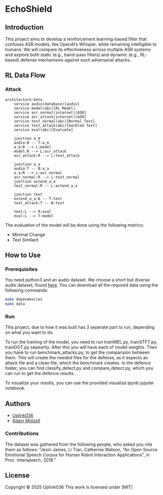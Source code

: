 # EchoShield
## Introduction

This project aims to develop a reinforcement learning-based filter that confuses ASR models, like OpenAI’s Whisper, while remaining intelligible to humans. We will compare its effectiveness across multiple ASR systems and explore both static (e.g., band-pass filters) and dynamic (e.g., RL-based) defense mechanisms against such adversarial attacks. 


## RL Data Flow
### Attack
```mermaid
architecture-beta
    service audio(database)[audio]
    service model(abc)[RL Model] 
    service asr_normal(internet)[ASR] 
    service asr_attack(internet)[ASR]
    service text_normal(abc)[Normal Text]
    service text_attack(abc)[Garbled Text]
    service eval(abc)[Evaluate]
  
    junction a_m
    audio:B -- T:a_m
    a_m:R --> L:model
    model:R --> L:asr_attack
    asr_attack:R --> L:text_attack

    junction a_a
    audio:T -- B:a_a
    a_a:R --> L:asr_normal
    asr_normal:R --> L:text_normal
    junction extend_a_a
    text_normal:R -- L:extend_a_a

    junction text
    extend_a_a:B -- T:text
    text_attack:T -- B:text

    text:L --> R:eval
    eval:L --> T:model
```

The evaluation of the model will be done using the following metrics: 
- Minimal Change
- Text Similarit

## How to Use

### Prerequisites
You need python3 and an audio dataset. We choose a short but diverse audio dataset, found [here](https://github.com/tli725/JL-Corpus). You can download all the required data using the following commands:
``` bash
make dependencies
make data
```

### Run

This project, due to how it was built has 3 seperate part to run, depending on what you want to do. 

To run the training of the model, you need to run trainMEL.py, trainSTFT.py, trainDOT.py sepeartly. After this you will have each of model weights. Then you have to run benchmark_attacks.py, to get the comparision between them. This will create the needed files for the defense, as it expects an attack file and a clean file, which the benchmark creates. In the defence folder, you can find classify_detect.py and compare_detect.py, which you can run to get the defence results. 

To visualize your results, you can use the provided visualize.ipynb jupyter notebook.

## Authors
- [Uplink036](https://github.com/Uplink036)
- [Adam Mützell](https://github.com/AdamMutzell)

### Contributions

The dataset was gathered from the following people, who asked you cite them as follows: "Jesin James, Li Tian, Catherine Watson, "An Open Source Emotional Speech Corpus for Human Robot Interaction Applications", in Proc. Interspeech, 2018."

## License

Copyright © 2025 Uplink036 
This work is licensed under [MIT]


